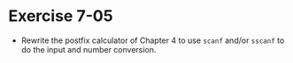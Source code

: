 # Exercise 7-05

- Rewrite the postfix calculator of Chapter 4 to use `scanf` and/or `sscanf` to do the input and number conversion.
